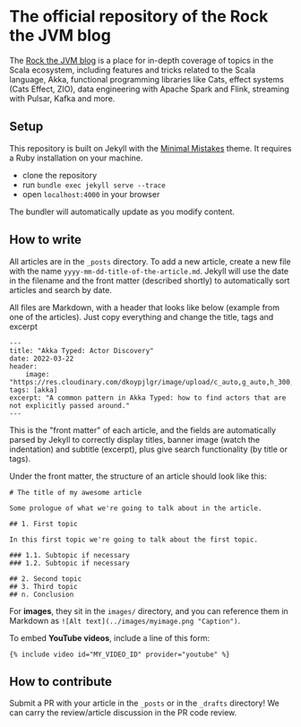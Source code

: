 # The official repository of the Rock the JVM blog

The [Rock the JVM blog](https://blog.rockthejvm.com) is a place for in-depth coverage of topics in the Scala ecosystem, including features and tricks related to the Scala language, Akka, functional programming libraries like Cats, effect systems (Cats Effect, ZIO), data engineering with Apache Spark and Flink, streaming with Pulsar, Kafka and more.

## Setup

This repository is built on Jekyll with the [Minimal Mistakes](https://github.com/mmistakes/minimal-mistakes) theme. It requires a Ruby installation on your machine.

- clone the repository
- run `bundle exec jekyll serve --trace`
- open `localhost:4000` in your browser

The bundler will automatically update as you modify content.

## How to write

All articles are in the `_posts` directory. To add a new article, create a new file with the name `yyyy-mm-dd-title-of-the-article.md`. Jekyll will use the date in the filename and the front matter (described shortly) to automatically sort articles and search by date.

All files are Markdown, with a header that looks like below (example from one of the articles). Just copy everything and change the title, tags and excerpt

```
---
title: "Akka Typed: Actor Discovery"
date: 2022-03-22
header:
    image: "https://res.cloudinary.com/dkoypjlgr/image/upload/c_auto,g_auto,h_300,w_1200/f_auto/q_auto:eco/v1715952116/blog_cover_large_phe6ch.jpg"
tags: [akka]
excerpt: "A common pattern in Akka Typed: how to find actors that are not explicitly passed around."
---
```

This is the "front matter" of each article, and the fields are automatically parsed by Jekyll to correctly display titles, banner image (watch the indentation) and subtitle (excerpt), plus give search functionality (by title or tags).

Under the front matter, the structure of an article should look like this:

```
# The title of my awesome article

Some prologue of what we're going to talk about in the article.

## 1. First topic

In this first topic we're going to talk about the first topic.

### 1.1. Subtopic if necessary
### 1.2. Subtopic if necessary

## 2. Second topic
## 3. Third topic
## n. Conclusion
```

For **images**, they sit in the `images/` directory, and you can reference them in Markdown as `![Alt text](../images/myimage.png "Caption")`.

To embed **YouTube videos**, include a line of this form:

```
{% include video id="MY_VIDEO_ID" provider="youtube" %}
```

## How to contribute

Submit a PR with your article in the `_posts` or in the `_drafts` directory! We can carry the review/article discussion in the PR code review.
